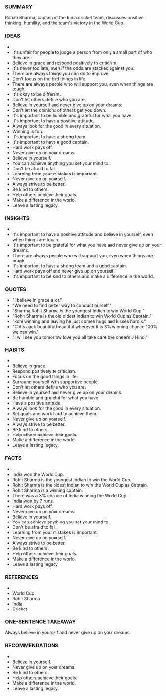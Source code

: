 ### SUMMARY
Rohab Sharma, captain of the India cricket team, discusses positive thinking, humility, and the team's victory in the World Cup.

### IDEAS
-  
- It's unfair for people to judge a person from only a small part of who they are.
- Believe in grace and respond positively to criticism.
- It's never too late, even if the odds are stacked against you.
- There are always things you can do to improve.
- Don't focus on the bad things in life.
- There are always people who will support you, even when things are tough.
- It's okay to be different.
- Don't let others define who you are.
- Believe in yourself and never give up on your dreams.
- Don't let the opinions of others get you down.
- It's important to be humble and grateful for what you have.
- It's important to have a positive attitude.
- Always look for the good in every situation.
- Winning is fun.
- It's important to have a strong team.
- It's important to have a good captain.
- Hard work pays off.
- Never give up on your dreams.
- Believe in yourself.
- You can achieve anything you set your mind to.
- Don't be afraid to fail.
- Learning from your mistakes is important.
- Never give up on yourself.
- Always strive to be better.
- Be kind to others.
- Help others achieve their goals.
- Make a difference in the world.
- Leave a lasting legacy.

### INSIGHTS
-  
- It's important to have a positive attitude and believe in yourself, even when things are tough.
- It's important to be grateful for what you have and never give up on your dreams.
- There are always people who will support you, even when things are tough.
- It's important to have a strong team and a good captain.
- Hard work pays off and never give up on yourself.
- It's important to be kind to others and make a difference in the world.

### QUOTES
- "I believe in grace a lot."
- "We need to find better way to conduct ourself."
- "Sharma Rohit Sharma is the youngest Indian to win World Cup."
- "Rohit Sharma is the old oldest Indian to win World Cup as Captain."
- "kohi winning and leaving he just comes hugs and kisses hardik."
- "C it's aack beautiful beautiful wherever it is 3% winning chance 100% we can win."
- "I will see you tomorrow love you all take care bye cheers J Hind."

### HABITS
-  
- Believe in grace.
- Respond positively to criticism.
- Focus on the good things in life.
- Surround yourself with supportive people.
- Don't let others define who you are.
- Believe in yourself and never give up on your dreams.
- Be humble and grateful for what you have.
- Have a positive attitude.
- Always look for the good in every situation.
- Set goals and work hard to achieve them.
- Never give up on yourself.
- Always strive to be better.
- Be kind to others.
- Help others achieve their goals.
- Make a difference in the world.
- Leave a lasting legacy.

### FACTS
-  
- India won the World Cup.
- Rohit Sharma is the youngest Indian to win the World Cup.
- Rohit Sharma is the oldest Indian to win the World Cup as Captain.
- Rohit Sharma is a winning captain.
- There was a 3% chance of India winning the World Cup.
- India won by 7 runs.
- Hard work pays off.
- Never give up on your dreams.
- Believe in yourself.
- You can achieve anything you set your mind to.
- Don't be afraid to fail.
- Learning from your mistakes is important.
- Never give up on yourself.
- Always strive to be better.
- Be kind to others.
- Help others achieve their goals.
- Make a difference in the world.
- Leave a lasting legacy.

### REFERENCES
-  
- World Cup
- Rohit Sharma
- India
- Cricket

### ONE-SENTENCE TAKEAWAY
Always believe in yourself and never give up on your dreams.

### RECOMMENDATIONS
-  
- Believe in yourself.
- Never give up on your dreams.
- Be kind to others.
- Help others achieve their goals.
- Make a difference in the world.
- Leave a lasting legacy.